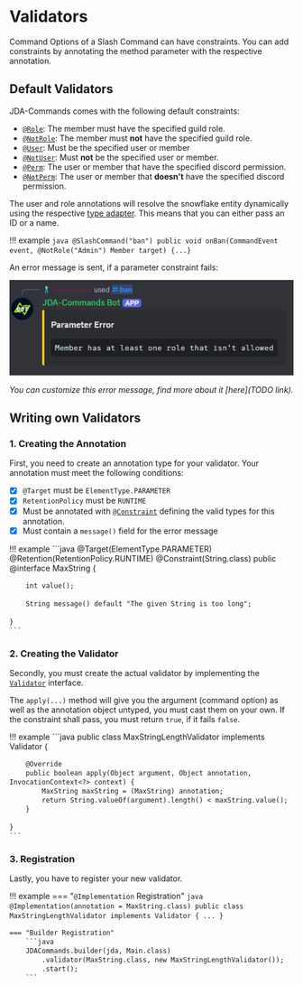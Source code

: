 # Validators
Command Options of a Slash Command can have constraints. You can add constraints by annotating the method parameter
with the respective annotation. 

## Default Validators
JDA-Commands comes with the following default constraints:

- [`@Role`](https://kaktushose.github.io/jda-commands/javadocs/development/io.github.kaktushose.jda.commands.core/com/github/kaktushose/jda/commands/annotations/constraints/Role.html):
  The member must have the specified guild role. 
- [`@NotRole`](https://kaktushose.github.io/jda-commands/javadocs/development/io.github.kaktushose.jda.commands.core/com/github/kaktushose/jda/commands/annotations/constraints/NotRole.html):
  The member must **not** have the specified guild role. 
- [`@User`](https://kaktushose.github.io/jda-commands/javadocs/development/io.github.kaktushose.jda.commands.core/com/github/kaktushose/jda/commands/annotations/constraints/User.html):
  Must be the specified user or member
- [`@NotUser`](https://kaktushose.github.io/jda-commands/javadocs/development/io.github.kaktushose.jda.commands.core/com/github/kaktushose/jda/commands/annotations/constraints/NotUser.html):
  Must **not** be the specified user or member.
- [`@Perm`](https://kaktushose.github.io/jda-commands/javadocs/development/io.github.kaktushose.jda.commands.core/com/github/kaktushose/jda/commands/annotations/constraints/Perm.html):
  The user or member that have the specified discord permission.
- [`@NotPerm`](https://kaktushose.github.io/jda-commands/javadocs/development/io.github.kaktushose.jda.commands.core/com/github/kaktushose/jda/commands/annotations/constraints/NotPerm.html):
  The user or member that **doesn't** have the specified discord permission.

The user and role annotations will resolve the snowflake entity dynamically using the respective [type adapter](./typeadapter.md).
This means that you can either pass an ID or a name. 

!!! example
    ```java
    @SlashCommand("ban")
    public void onBan(CommandEvent event, @NotRole("Admin") Member target) {...}
    ```

An error message is sent, if a parameter constraint fails:

![Validator Error Message](../assets/validator.png)

_You can customize this error message, find more about it [here](TODO link)._

## Writing own Validators

### 1. Creating the Annotation
First, you need to create an annotation type for your validator. Your annotation must meet the following conditions:

- [x] `@Target` must be `ElementType.PARAMETER`
- [x] `RetentionPolicy` must be `RUNTIME`
- [x] Must be annotated with [`@Constraint`](https://kaktushose.github.io/jda-commands/javadocs/latest/jda.commands/com/github/kaktushose/jda/commands/annotations/constraints/Constraint.html)
defining the valid types for this annotation. 
- [x] Must contain a `message()` field for the error message

!!! example
    ```java
    @Target(ElementType.PARAMETER)
    @Retention(RetentionPolicy.RUNTIME)
    @Constraint(String.class)
    public @interface MaxString {
        
        int value();

        String message() default "The given String is too long";
        
    }
    ```

### 2. Creating the Validator
Secondly, you must create the actual validator by implementing the [`Validator`](https://kaktushose.github.io/jda-commands/javadocs/latest/jda.commands/com/github/kaktushose/jda/commands/dispatching/validation/Validator.html)
interface. 

The `apply(...)` method will give you the argument (command option) as well as the annotation object untyped, you must cast
them on your own. If the constraint shall pass, you must return `true`, if it fails `false`. 

!!! example
    ```java
    public class MaxStringLengthValidator implements Validator {

        @Override
        public boolean apply(Object argument, Object annotation, InvocationContext<?> context) {
            MaxString maxString = (MaxString) annotation;
            return String.valueOf(argument).length() < maxString.value();
        }
    
    }
    ```

### 3. Registration
Lastly, you have to register your new validator.

!!! example
    === "`@Implementation` Registration"
        ```java
        @Implementation(annotation = MaxString.class)
        public class MaxStringLengthValidator implements Validator {
            ...
        }
        ```

    === "Builder Registration" 
        ```java
        JDACommands.builder(jda, Main.class)
            .validator(MaxString.class, new MaxStringLengthValidator());
            .start();
        ```
